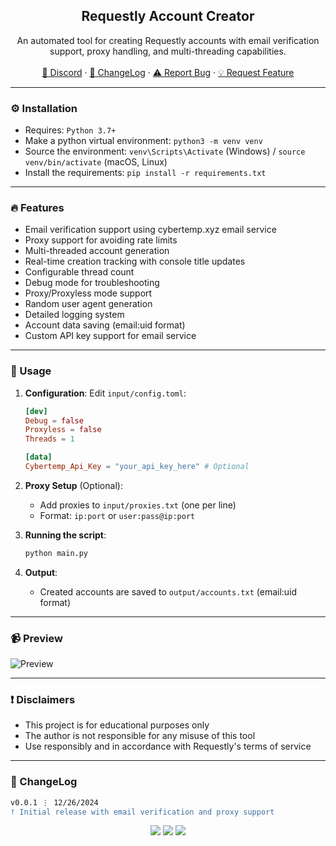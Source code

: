 <div align="center">
  <h2 align="center">Requestly Account Creator</h2>
  <p align="center">
    An automated tool for creating Requestly accounts with email verification support, proxy handling, and multi-threading capabilities.
    <br />
    <br />
    <a href="https://discord.cyberious.xyz">💬 Discord</a>
    ·
    <a href="#-changelog">📜 ChangeLog</a>
    ·
    <a href="https://github.com/sexfrance/Requestly-Account-Creator/issues">⚠️ Report Bug</a>
    ·
    <a href="https://github.com/sexfrance/Requestly-Account-Creator/issues">💡 Request Feature</a>
  </p>
</div>

---

### ⚙️ Installation

- Requires: `Python 3.7+`
- Make a python virtual environment: `python3 -m venv venv`
- Source the environment: `venv\Scripts\Activate` (Windows) / `source venv/bin/activate` (macOS, Linux)
- Install the requirements: `pip install -r requirements.txt`

---

### 🔥 Features

- Email verification support using cybertemp.xyz email service
- Proxy support for avoiding rate limits
- Multi-threaded account generation
- Real-time creation tracking with console title updates
- Configurable thread count
- Debug mode for troubleshooting
- Proxy/Proxyless mode support
- Random user agent generation
- Detailed logging system
- Account data saving (email:uid format)
- Custom API key support for email service

---

### 📝 Usage

1. **Configuration**:
   Edit `input/config.toml`:

   ```toml
   [dev]
   Debug = false
   Proxyless = false
   Threads = 1

   [data]
   Cybertemp_Api_Key = "your_api_key_here" # Optional
   ```

2. **Proxy Setup** (Optional):

   - Add proxies to `input/proxies.txt` (one per line)
   - Format: `ip:port` or `user:pass@ip:port`

3. **Running the script**:

   ```bash
   python main.py
   ```

4. **Output**:
   - Created accounts are saved to `output/accounts.txt` (email:uid format)

---

### 📹 Preview

![Preview](https://i.imgur.com/VwiZ0QR.gif)

---

### ❗ Disclaimers

- This project is for educational purposes only
- The author is not responsible for any misuse of this tool
- Use responsibly and in accordance with Requestly's terms of service

---

### 📜 ChangeLog

```diff
v0.0.1 ⋮ 12/26/2024
! Initial release with email verification and proxy support
```

<p align="center">
  <img src="https://img.shields.io/github/license/sexfrance/Requestly-Account-Creator.svg?style=for-the-badge&labelColor=black&color=f429ff&logo=IOTA"/>
  <img src="https://img.shields.io/github/stars/sexfrance/Requestly-Account-Creator.svg?style=for-the-badge&labelColor=black&color=f429ff&logo=IOTA"/>
  <img src="https://img.shields.io/github/languages/top/sexfrance/Requestly-Account-Creator.svg?style=for-the-badge&labelColor=black&color=f429ff&logo=python"/>
</p>
